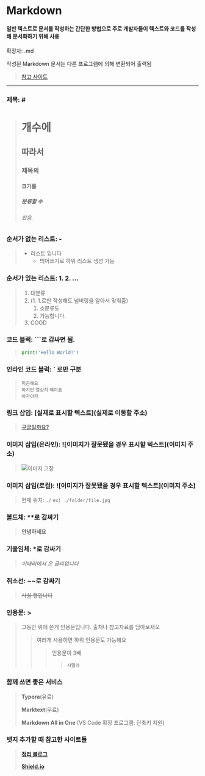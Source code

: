 # Markdown
#### 일반 텍스트로 문서를 작성하는 간단한 방법으로 주로 개발자들이 텍스트와 코드를 작성해 문서화하기 위해 사용

확장자: .md

작성된 Markdown 문서는 다른 프로그램에 의해 변환되어 출력됨 
>[참고 사이트](https://www.markdownguide.org/basic-syntax/)

---   
### 제목: \#
> # 개수에
> ## 따라서
> ### 제목의
> #### 크기를
> ##### 분류할 수
> ###### 있음.

### 순서가 없는 리스트: \- 
> - 리스트 입니다
>   - 띄어쓰기로 하위 리스트 생성 가능

### 순서가 있는 리스트: 1. 2. ... 
> 1. 대분류
> 1. (1. 1.로만 작성해도 넘버링을 알아서 맞춰줌)  
>    1. 소분류도
>    2. 가능합니다.
> 3. GOOD

### 코드 블럭: \```로 감싸면 됨.

> ```python
> print('Hello World!')
> ```

### 인라인 코드 블럭: \` 로만 구분

> `피곤해요`  
> `하지만` `열심히` `해야죠`  
> `아자아자`

### 링크 삽입: [실제로 표시할 텍스트](실제로 이동할 주소)
> [구글일까요?](https://google.com)

### 이미지 삽입(온라인): ![이미지가 잘못됐을 경우 표시할 텍스트](이미지 주소)
>![이미지 고장](https://picsum.photos/200/300)

### 이미지 삽입(로컬): ![이미지가 잘못됐을 경우 표시할 텍스트](이미지 주소) 

> 현재 위치: `./` `ex) ./folder/file.jpg`

### 볼드체: \**로 감싸기
> **안녕하세요**

### 기울임체: \*로 감싸기
> *이태리에서 온 글씨입니다*

### 취소선: \~~로 감싸기
> ~~사실 뻥입니다~~

### 인용문: \> 
> 그동안 위에 쓴게 인용문입니다. 출처나 참고자료를 담아보새오
>> 여러개 사용하면 하위 인용문도 가능해요
>>> 인용문이 3배
>>>> `사딸라`

### 함께 쓰면 좋은 서비스
> **Typora**(유료)  
>
> **Marktext**(무료)  
>
> **Markdown All in One** (VS Code 확장 프로그램: 단축키 지원)

### 뱃지 추가할 때 참고한 사이트들 
> **[정리 블로그](https://hvho.github.io/2021-07-31/decorate-github-profile)**
>
> **[Shield.io](https://shields.io/)**